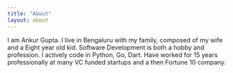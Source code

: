 ```yaml
---
title: "About"
layout: about
---
```


I am Ankur Gupta. I live in Bengaluru with my family, composed of my wife and a Eight year old kid.
Software Development is both a hobby and profession. I actively code in Python, Go, Dart.
Have worked for 15 years professionally at many VC funded startups and a then Fortune 10 company.